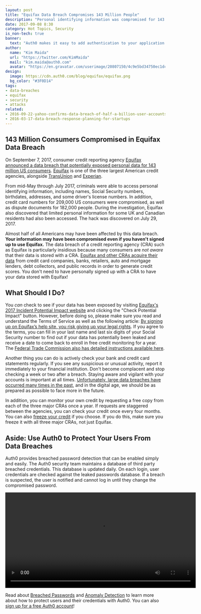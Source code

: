 ```yaml
---
layout: post
title: "Equifax Data Breach Compromises 143 Million People"
description: "Personal identifying information was compromised for 143 million Americans in a massive Equifax data breach from May to July, 2017."
date: 2017-09-08 8:30
category: Hot Topics, Security
is_non-tech: true
banner:
  text: "Auth0 makes it easy to add authentication to your application."
author:
  name: "Kim Maida"
  url: "https://twitter.com/KimMaida"
  mail: "kim.maida@auth0.com"
  avatar: "https://en.gravatar.com/userimage/20807150/4c9e5bd34750ec1dcedd71cb40b4a9ba.png"
design:
  image: https://cdn.auth0.com/blog/equifax/equifax.png
  bg_color: "#3F0D14"
tags:
- data-breaches
- equifax
- security
- attacks
related:
- 2016-09-22-yahoo-confirms-data-breach-of-half-a-billion-user-accounts
- 2016-03-17-data-breach-response-planning-for-startups
---
```


## 143 Million Consumers Compromised in Equifax Data Breach

On September 7, 2017, consumer credit reporting agency [Equifax announced a data breach that potentially exposed personal data for 143 million US consumers](https://www.equifaxsecurity2017.com/). [Equifax](https://equifax.com) is one of the three largest American credit agencies, alongside [TransUnion](https://transunion.com) and [Experian](https://experian.com).

From mid-May through July 2017, criminals were able to access personal identifying information, including names, Social Security numbers, birthdates, addresses, and some driver's license numbers. In addition, credit card numbers for 209,000 US consumers were compromised, as well as dispute documents for 182,000 people. During the investigation, Equifax also discovered that limited personal information for some UK and Canadian residents had also been accessed. The hack was discovered on July 29, 2017.

Almost half of all Americans may have been affected by this data breach. **Your information may have been compromised even if you haven't signed up to use Equifax.** The data breach of a credit reporting agency (CRA) such as Equifax is particularly insidious because many consumers are _not aware_ that their data is stored with a CRA. [Equifax and other CRAs acquire their data](https://blog.equifax.com/credit/how-do-credit-reporting-agencies-get-their-information/) from credit card companies, banks, retailers, auto and mortgage lenders, debt collectors, and public records in order to generate credit scores. You don't need to have personally signed up with a CRA to have your data stored with Equifax!

## What Should I Do?

You _can_ check to see if your data has been exposed by visiting [Equifax's 2017 Incident Potential Impact website](https://www.equifaxsecurity2017.com/potential-impact/) and clicking the "Check Potential Impact" button. However, before doing so, please make sure you read and understand the Terms of Service as well as the following article: [By signing up on Equifax’s help site, you risk giving up your legal rights](https://www.washingtonpost.com/news/the-switch/wp/2017/09/08/what-to-know-before-you-check-equifaxs-data-breach-website/?utm_term=.5f7b92ed1765). If you agree to the terms, you can fill in your last name and last six digits of your Social Security number to find out if your data has potentially been leaked and receive a date to come back to enroll in free credit monitoring for a year. The [Federal Trade Commission also has detailed instructions available here](https://www.consumer.ftc.gov/blog/2017/09/equifax-data-breach-what-do).

Another thing you can do is actively check your bank and credit card statements regularly. If you see any suspicious or unusual activity, report it immediately to your financial institution. Don't become complacent and stop checking a week or two after a breach. Staying aware and vigilant with your accounts is important at all times. [Unfortunately, large data breaches have occurred many times in the past](http://money.cnn.com/2017/09/07/technology/business/biggest-breaches-ever/index.html), and in the digital age, we should be as prepared as possible to face more in the future.

In addition, you can monitor your own credit by requesting a free copy from each of the three major CRAs once a year. If requests are staggered between the agencies, you can check your credit once every four months. You can also [freeze your credit](http://clark.com/personal-finance-credit/credit-freeze-and-thaw-guide/) if you choose. If you do this, make sure you freeze it with all three major CRAs, not just Equifax.

## Aside: Use Auth0 to Protect Your Users From Data Breaches

Auth0 provides breached password detection that can be enabled simply and easily. The Auth0 security team maintains a database of third party breached credentials. This database is updated daily. On each login, user credentials are checked against the leaked passwords database. If a breach is suspected, the user is notified and cannot log in until they change the compromised password.

<video autoplay="" loop="" width="600">
  <source src="https://cdn.auth0.com/blog/breach/lock-2.m4v">
<img src="https://cdn.auth0.com/blog/breach/lock.gif">
</video>

Read about [Breached Passwords](https://auth0.com/breached-passwords) and [Anomaly Detection](https://auth0.com/docs/anomaly-detection) to learn more about how to protect users and their credentials with Auth0. You can also <a href="javascript:signup()">sign up for a free Auth0 account</a>!




